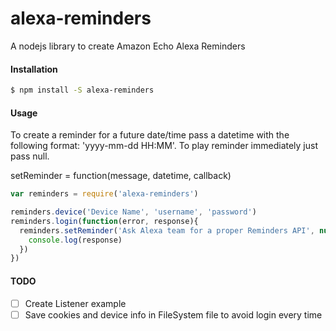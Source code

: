 # alexa-reminders
A nodejs library to create Amazon Echo Alexa Reminders

#### Installation
```sh
$ npm install -S alexa-reminders
```

#### Usage
To create a reminder for a future date/time pass a datetime with the following format: 'yyyy-mm-dd HH:MM'.
To play reminder immediately just pass null.

  setReminder = function(message, datetime, callback)
  

```javascript
var reminders = require('alexa-reminders')

reminders.device('Device Name', 'username', 'password')
reminders.login(function(error, response){
  reminders.setReminder('Ask Alexa team for a proper Reminders API', null, function(error, response){
    console.log(response)
  })
})
```
#### TODO
- [ ] Create Listener example
- [ ] Save cookies and device info in FileSystem file to avoid login every time
